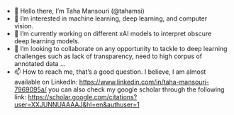 - 👋 Hello there, I’m Taha Mansouri (@tahamsi)
- 👀 I’m interested in machine learning, deep learning, and computer vision.
- 🌱 I’m currently working on different xAI models to interpret obscure deep learning models.
- 💞️ I’m looking to collaborate on any opportunity to tackle to deep learning challenges such as lack of transparency, need to high corpus of annotated data ...
- 📫 How to reach me, that’s a good question. I believe, I am almost available on LinkedIn: https://www.linkedin.com/in/taha-mansouri-7969095a/ 
you can also check my google scholar through the following link: https://scholar.google.com/citations?user=XXJUNNUAAAAJ&hl=en&authuser=1


<!---
tahamsi/tahamsi is a ✨ special ✨ repository because its `README.md` (this file) appears on your GitHub profile.
You can click the Preview link to take a look at your changes.
--->
